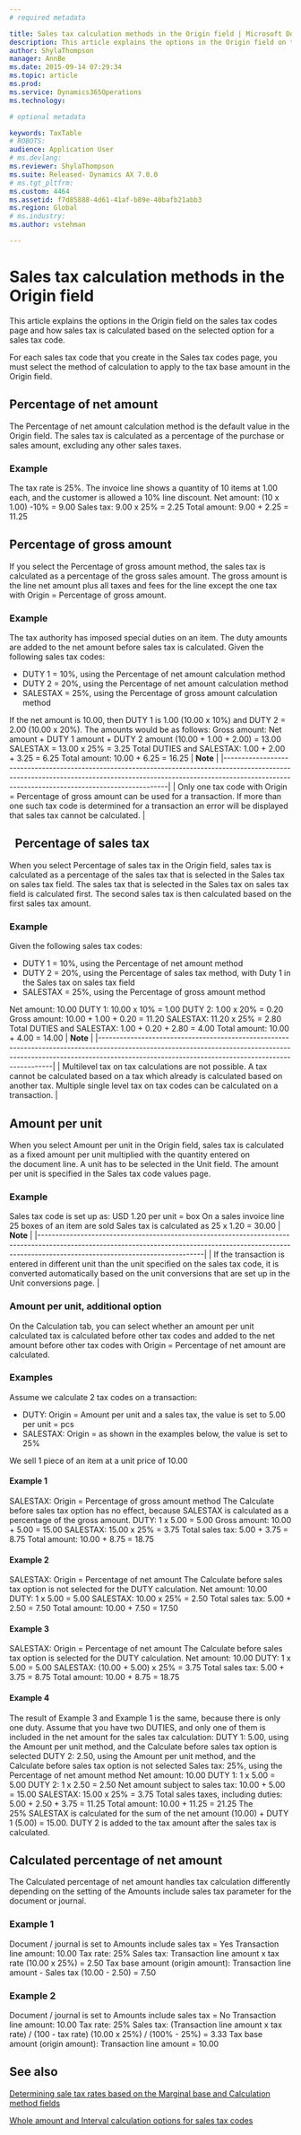 ```yaml
---
# required metadata

title: Sales tax calculation methods in the Origin field | Microsoft Docs
description: This article explains the options in the Origin field on the sales tax codes page and how sales tax is calculated based on the selected option for a sales tax code.
author: ShylaThompson
manager: AnnBe
ms.date: 2015-09-14 07:29:34
ms.topic: article
ms.prod: 
ms.service: Dynamics365Operations
ms.technology: 

# optional metadata

keywords: TaxTable
# ROBOTS: 
audience: Application User
# ms.devlang: 
ms.reviewer: ShylaThompson
ms.suite: Released- Dynamics AX 7.0.0
# ms.tgt_pltfrm: 
ms.custom: 4464
ms.assetid: f7d85888-4d61-41af-b89e-40bafb21abb3
ms.region: Global
# ms.industry: 
ms.author: vstehman

---
```


# Sales tax calculation methods in the Origin field

This article explains the options in the Origin field on the sales tax codes page and how sales tax is calculated based on the selected option for a sales tax code.

For each sales tax code that you create in the Sales tax codes page, you must select the method of calculation to apply to the tax base amount in the Origin field.

## Percentage of net amount
The Percentage of net amount calculation method is the default value in the Origin field. The sales tax is calculated as a percentage of the purchase or sales amount, excluding any other sales taxes.
### Example

The tax rate is 25%. The invoice line shows a quantity of 10 items at 1.00 each, and the customer is allowed a 10% line discount. Net amount: (10 x 1.00) -10% = 9.00 Sales tax: 9.00 x 25% = 2.25 Total amount: 9.00 + 2.25 = 11.25

## Percentage of gross amount
If you select the Percentage of gross amount method, the sales tax is calculated as a percentage of the gross sales amount. The gross amount is the line net amount plus all taxes and fees for the line except the one tax with Origin = Percentage of gross amount.
### Example

The tax authority has imposed special duties on an item. The duty amounts are added to the net amount before sales tax is calculated. Given the following sales tax codes:
-   DUTY 1 = 10%, using the Percentage of net amount calculation method
-   DUTY 2 = 20%, using the Percentage of net amount calculation method
-   SALESTAX = 25%, using the Percentage of gross amount calculation method

If the net amount is 10.00, then DUTY 1 is 1.00 (10.00 x 10%) and DUTY 2 = 2.00 (10.00 x 20%). The amounts would be as follows: Gross amount: Net amount + DUTY 1 amount + DUTY 2 amount (10.00 + 1.00 + 2.00) = 13.00 SALESTAX = 13.00 x 25% = 3.25 Total DUTIES and SALESTAX: 1.00 + 2.00 + 3.25 = 6.25 Total amount: 10.00 + 6.25 = 16.25
| **Note**                                                                                                                                                                                                                 |
|--------------------------------------------------------------------------------------------------------------------------------------------------------------------------------------------------------------------------|
| Only one tax code with Origin = Percentage of gross amount can be used for a transaction. If more than one such tax code is determined for a transaction an error will be displayed that sales tax cannot be calculated. |

 
Percentage of sales tax
-----------------------

When you select Percentage of sales tax in the Origin field, sales tax is calculated as a percentage of the sales tax that is selected in the Sales tax on sales tax field. The sales tax that is selected in the Sales tax on sales tax field is calculated first. The second sales tax is then calculated based on the first sales tax amount.
### Example

Given the following sales tax codes:
-   DUTY 1 = 10%, using the Percentage of net amount method
-   DUTY 2 = 20%, using the Percentage of sales tax method, with Duty 1 in the Sales tax on sales tax field
-   SALESTAX = 25%, using the Percentage of gross amount method

Net amount: 10.00 DUTY 1: 10.00 x 10% = 1.00 DUTY 2: 1.00 x 20% = 0.20 Gross amount: 10.00 + 1.00 + 0.20 = 11.20 SALESTAX: 11.20 x 25% = 2.80 Total DUTIES and SALESTAX: 1.00 + 0.20 + 2.80 = 4.00 Total amount: 10.00 + 4.00 = 14.00
| **Note**                                                                                                                                                                                                                    |
|-----------------------------------------------------------------------------------------------------------------------------------------------------------------------------------------------------------------------------|
| Multilevel tax on tax calculations are not possible. A tax cannot be calculated based on a tax which already is calculated based on another tax. Multiple single level tax on tax codes can be calculated on a transaction. |

## Amount per unit
When you select Amount per unit in the Origin field, sales tax is calculated as a fixed amount per unit multiplied with the quantity entered on the document line. A unit has to be selected in the Unit field. The amount per unit is specified in the Sales tax code values page.
### Example

Sales tax code is set up as: USD 1.20 per unit = box On a sales invoice line 25 boxes of an item are sold Sales tax is calculated as 25 x 1.20 = 30.00
| **Note**                                                                                                                                                                                                 |
|----------------------------------------------------------------------------------------------------------------------------------------------------------------------------------------------------------|
| If the transaction is entered in different unit than the unit specified on the sales tax code, it is converted automatically based on the unit conversions that are set up in the Unit conversions page. |

###  Amount per unit, additional option

On the Calculation tab, you can select whether an amount per unit calculated tax is calculated before other tax codes and added to the net amount before other tax codes with Origin = Percentage of net amount are calculated.

### Examples

Assume we calculate 2 tax codes on a transaction:

-   DUTY: Origin = Amount per unit and a sales tax, the value is set to 5.00 per unit = pcs
-   SALESTAX: Origin = as shown in the examples below, the value is set to 25%

We sell 1 piece of an item at a unit price of 10.00
#### Example 1

SALESTAX: Origin = Percentage of gross amount method The Calculate before sales tax option has no effect, because SALESTAX is calculated as a percentage of the gross amount. DUTY: 1 x 5.00 = 5.00 Gross amount: 10.00 + 5.00 = 15.00 SALESTAX: 15.00 x 25% = 3.75 Total sales tax: 5.00 + 3.75 = 8.75 Total amount: 10.00 + 8.75 = 18.75

#### Example 2

SALESTAX: Origin = Percentage of net amount The Calculate before sales tax option is not selected for the DUTY calculation. Net amount: 10.00 DUTY: 1 x 5.00 = 5.00 SALESTAX: 10.00 x 25% = 2.50 Total sales tax: 5.00 + 2.50 = 7.50 Total amount: 10.00 + 7.50 = 17.50

#### Example 3

SALESTAX: Origin = Percentage of net amount The Calculate before sales tax option is selected for the DUTY calculation. Net amount: 10.00 DUTY: 1 x 5.00 = 5.00 SALESTAX: (10.00 + 5.00) x 25% = 3.75 Total sales tax: 5.00 + 3.75 = 8.75 Total amount: 10.00 + 8.75 = 18.75

#### Example 4

The result of Example 3 and Example 1 is the same, because there is only one duty. Assume that you have two DUTIES, and only one of them is included in the net amount for the sales tax calculation: DUTY 1: 5.00, using the Amount per unit method, and the Calculate before sales tax option is selected DUTY 2: 2.50, using the Amount per unit method, and the Calculate before sales tax option is not selected Sales tax: 25%, using the Percentage of net amount method Net amount: 10.00 DUTY 1: 1 x 5.00 = 5.00 DUTY 2: 1 x 2.50 = 2.50 Net amount subject to sales tax: 10.00 + 5.00 = 15.00 SALESTAX: 15.00 x 25% = 3.75 Total sales taxes, including duties: 5.00 + 2.50 + 3.75 = 11.25 Total amount: 10.00 + 11.25 = 21.25 The 25% SALESTAX is calculated for the sum of the net amount (10.00) + DUTY 1 (5.00) = 15.00. DUTY 2 is added to the tax amount after the sales tax is calculated.

## Calculated percentage of net amount
The Calculated percentage of net amount handles tax calculation differently depending on the setting of the Amounts include sales tax parameter for the document or journal.
### Example 1

Document / journal is set to Amounts include sales tax = Yes Transaction line amount: 10.00 Tax rate: 25% Sales tax: Transaction line amount x tax rate (10.00 x 25%) = 2.50 Tax base amount (origin amount): Transaction line amount - Sales tax (10.00 - 2.50) = 7.50

### Example 2

Document / journal is set to Amounts include sales tax = No Transaction line amount: 10.00 Tax rate: 25% Sales tax: (Transaction line amount x tax rate) / (100 - tax rate) (10.00 x 25%) / (100% - 25%) = 3.33 Tax base amount (origin amount): Transaction line amount = 10.00



See also
--------

[Determining sale tax rates based on the Marginal base and Calculation method fields](https://ax.help.dynamics.com/en/wp-admin/post.php?post=1411&action=edit)

[Whole amount and Interval calculation options for sales tax codes](https://ax.help.dynamics.com/en/wp-admin/post.php?post=76941&action=edit)

